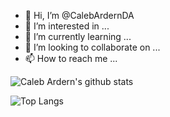 - 👋 Hi, I’m @CalebArdernDA
- 👀 I’m interested in ...
- 🌱 I’m currently learning ...
- 💞️ I’m looking to collaborate on ...
- 📫 How to reach me ...

<!---
CalebArdernDA/CalebArdernDA is a ✨ special ✨ repository because its `README.md` (this file) appears on your GitHub profile.
You can click the Preview link to take a look at your changes.
--->


![Caleb Ardern's github stats](https://github-readme-stats.vercel.app/api?username=CalebArdernDA&show_icons=true&theme=transparent&count_private=true)

![Top Langs](https://github-readme-stats.vercel.app/api/top-langs/?username=CalebArdernDA&layout=compact&theme=transparent&count_private=true)

